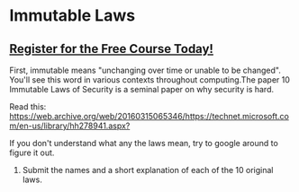 # Immutable Laws
##  [Register for the Free Course Today!](https://www.hoppersroppers.org/courseSecurity.html)
First, immutable means "unchanging over time or unable to be changed". You'll see this word in various contexts throughout computing.The paper 10 Immutable Laws of Security is a seminal paper on why security is hard. 

Read this: <https://web.archive.org/web/20160315065346/https://technet.microsoft.com/en-us/library/hh278941.aspx?>

If you don't understand what any the laws mean, try to google around to figure it out.

1. Submit the names and a short explanation of each of the 10 original laws. 
